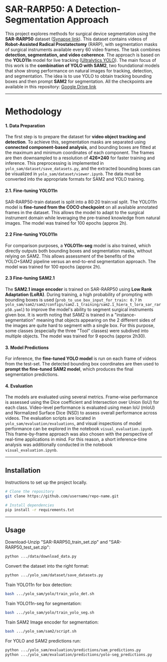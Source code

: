 # SAR-RARP50: A Detection-Segmentation Approach

This project explores methods for surgical device segmentation using the **SAR-RARP50** dataset ([Synapse link](https://www.synapse.org/Synapse:syn27618412/wiki/617968)). This dataset contains videos of **Robot-Assisted Radical Prostatectomy** (RARP), with segmentation masks of surgical instruments available every 60 video frames. The task combines **detection, segmentation, and video coherence**.
The approach is based on the **YOLO11n** model for live tracking ([Ultralytics YOLO](https://github.com/ultralytics/ultralytics)). The main focus of this work is the **combination of YOLO with SAM2**, two foundational models that show strong performance on natural images for tracking, detection, and segmentation. The idea is to use YOLO to obtain tracking bounding boxes and then prompt **SAM2** for segmentation.
All the checkpoints are available in this repository: [Google Drive link](https://drive.google.com/drive/u/0/folders/1tpXC1PhkBDdYjXW6sGeS4Ko2BhKJqITl)

---
# Methodology


#### 1. Data Preparation
The first step is to prepare the dataset for **video object tracking and detection**. To achieve this, segmentation masks are separated using **connected component-based analysis**, and bounding boxes are fitted at the maximum and minimum coordinates of each component. The frames are then downsampled to a resolution of **426×240** for faster training and inference. This preprocessing is implemented in `yolo_sam/dataset/save_datasets.py`, and the extracted bounding boxes can be visualized in `yolo_sam/dataset/viewer.ipynb`. The data must be converted into the appropriate formats for SAM2 and YOLO training. 

#### 2.1. Fine-tuning YOLO11n
SAR-RARP50-train dataset is split into a 80:20 train:val split. The YOLO11n model is **fine-tuned from the COCO checkpoint** on all available annotated frames in the dataset. This allows the model to adapt to the surgical instrument domain while leveraging the pre-trained knowledge from natural images. The model was trained for 100 epochs (approx 2h).

#### 2.2 Fine-tuning YOLO11n
For comparison purposes, a **YOLO11n-seg** model is also trained, which directly outputs both bounding boxes and segmentation masks, without relying on SAM2. This allows assessment of the benefits of the YOLO+SAM2 pipeline versus an end-to-end segmentation approach. The model was trained for 100 epochs (approx 2h).

#### 2.3 Fine-tuning SAM2.1
The **SAM2.1 image encoder** is trained on SAR-RARP50 using **Low Rank Adaptation (LoRA)**. During training, a high probability of prompting with bounding boxes is used (`prob_to_use_box_input_for_train: 0.7` in `yolo_sam/sam2/sam2/configs/sam2.1_training/sam2.1_hiera_t_lora_sar_rarp50.yaml`) to improve the model's ability to segment surgical instruments given box. It is worth noting that SAM2 is trained in a "instance-segmentation" meaning that objects appearing on the 2 different sides of the images are quite hard to segment with a single box. For this purpose, some classes (especially the three "Tool" classes) were subdived into multiple objects. The model was trained for 9 epochs (approx 2h30).

#### 3. Model Predictions
For inference, the **fine-tuned YOLO model** is run on each frame of videos from the test-set. The detected bounding box coordinates are then used to **prompt the fine-tuned SAM2 model**, which produces the final segmentation predictions.  

#### 4. Evaluation
The models are evaluated using several metrics. Frame-wise performance is assessed using the Dice coefficient and Intersection over Union (IoU) for each class. Video-level performance is evaluated using mean IoU (mIoU) and Normalized Surface Dice (NSD) to assess overall performance across videos. The evaluation scripts are located in `yolo_sam/evaluation/evaluations`, and visual inspections of model performance can be explored in the notebook `visual_evaluation.ipynb`.  
This frame-by-frame approach was also chosen with the perspective of real-time applications in mind. For this reason, a short inference-time analysis was additionally conducted in the notebook `visual_evaluation.ipynb`.

---

## Installation
Instructions to set up the project locally.

```bash
# Clone the repository
git clone https://github.com/username/repo-name.git

# Install dependencies
pip install -r requirements.txt
```

---
## Usage

Download-Unzip "SAR-RARP50_train_set.zip" and "SAR-RARP50_test_set.zip":
```bash
python .../data/download_data.py
```

Convert the dataset into the right format:
```bash
python .../yolo_sam/dataset/save_datasets.py
```

Train YOLO11n for box detection:
```bash
bash .../yolo_sam/yolo/train_yolo_det.sh
```

Train YOLO11n-seg for segmentation:
```bash
bash .../yolo_sam/yolo/train_yolo_seg.sh
```

Train SAM2 Image encoder for segmentation:
```bash
bash .../yolo_sam/sam2/script.sh
```

For YOLO and SAM2 predictions run:
```bash
python .../yolo_sam/evaluation/predictions/sam_predictions.py
python .../yolo_sam/evaluation/predictions/yolo-seg_predictions.py
```

